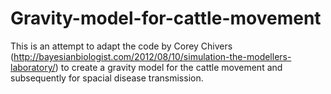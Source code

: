 # Gravity-model-for-cattle-movement
This is an attempt to adapt the code by Corey Chivers (http://bayesianbiologist.com/2012/08/10/simulation-the-modellers-laboratory/) to create a gravity model for the cattle movement and subsequently for spacial disease transmission.
